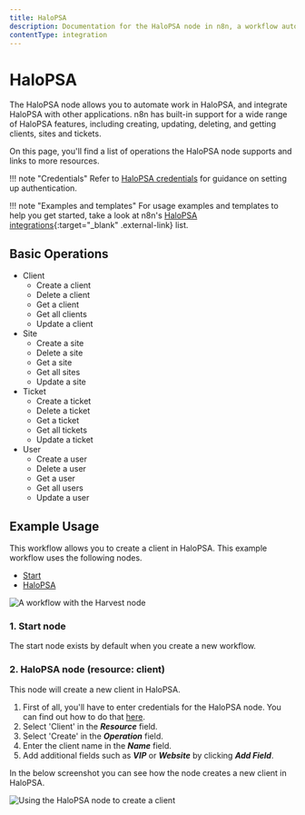 ```yaml
---
title: HaloPSA
description: Documentation for the HaloPSA node in n8n, a workflow automation platform. Includes details of operations and configuration, and links to examples and credentials information.
contentType: integration
---
```


# HaloPSA

The HaloPSA node allows you to automate work in HaloPSA, and integrate HaloPSA with other applications. n8n has built-in support for a wide range of HaloPSA features, including creating, updating, deleting, and getting clients, sites and tickets. 

On this page, you'll find a list of operations the HaloPSA node supports and links to more resources.

!!! note "Credentials"
    Refer to [HaloPSA credentials](/integrations/builtin/credentials/halopsa/) for guidance on setting up authentication. 

!!! note "Examples and templates"
    For usage examples and templates to help you get started, take a look at n8n's [HaloPSA integrations](https://n8n.io/integrations/halopsa/){:target="_blank" .external-link} list.


## Basic Operations

* Client
    * Create a client
    * Delete a client
    * Get a client
    * Get all clients
    * Update a client
* Site
    * Create a site
    * Delete a site
    * Get a site
    * Get all sites
    * Update a site
* Ticket
    * Create a ticket
    * Delete a ticket
    * Get a ticket
    * Get all tickets
    * Update a ticket
* User
    * Create a user
    * Delete a user
    * Get a user
    * Get all users
    * Update a user

## Example Usage

This workflow allows you to create a client in HaloPSA. This example workflow uses the following nodes.
- [Start](/integrations/builtin/core-nodes/n8n-nodes-base.start/)
- [HaloPSA]()

![A workflow with the Harvest node](/_images/integrations/builtin/app-nodes/halopsa/workflow.png)

### 1. Start node

The start node exists by default when you create a new workflow.

### 2. HaloPSA node (resource: client)

This node will create a new client in HaloPSA.

1. First of all, you'll have to enter credentials for the HaloPSA node. You can find out how to do that [here](/integrations/builtin/credentials/halopsa/).
2. Select 'Client' in the ***Resource*** field.
3. Select 'Create' in the ***Operation*** field.
4. Enter the client name in the ***Name*** field.
5. Add additional fields such as ***VIP*** or ***Website*** by clicking ***Add Field***.

In the below screenshot you can see how the node creates a new client in HaloPSA.

![Using the HaloPSA node to create a client](/_images/integrations/builtin/app-nodes/halopsa/halopsa-client-create.png)

